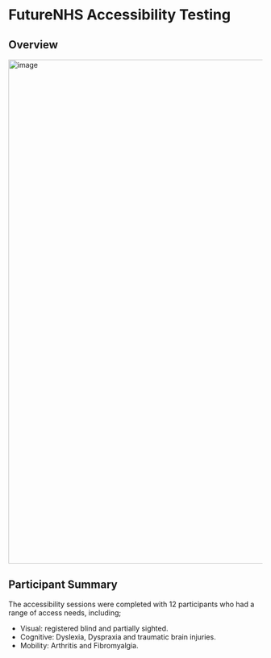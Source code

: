 # FutureNHS Accessibility Testing 

## Overview 

<img width="1000" alt="image" src="https://user-images.githubusercontent.com/104978148/179188104-65dad56b-3b0f-41b2-92fd-ffdaa0c40d2d.png">

## Participant Summary 

The accessibility sessions were completed with 12 participants who had a range of access needs, including;

- Visual: registered blind and partially sighted.
- Cognitive: Dyslexia, Dyspraxia and traumatic brain injuries. 
- Mobility: Arthritis and Fibromyalgia. 

